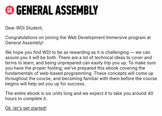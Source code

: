 ![GA Logo](assets/GA_logo.png)
<br>
<br>

Dear WDI Student,

Congratulations on joining the Web Development Immersive program at General Assembly!

We hope you find WDI to be as rewarding as it is challenging — we can assure you it will be both. There are a lot of technical ideas to cover and terms to learn, and being unprepared can easily trip you up. To make sure you have the proper footing, we've prepared this ebook covering the fundamentals of web-based programming. These concepts will come up throughout the course, and becoming familiar with them before the course begins will help set you up for success.

The entire ebook is six units long and we expect it to take you around 40 hours to complete it.

[Ok, let's get started!](00_chapter/get_started.md)
